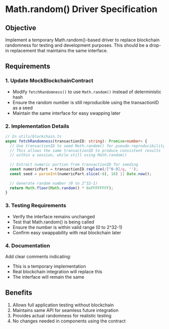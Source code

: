 # Math.random() Driver Specification

## Objective
Implement a temporary Math.random()-based driver to replace blockchain randomness for testing and development purposes. This should be a drop-in replacement that maintains the same interface.

## Requirements

### 1. Update MockBlockchainContract
- Modify `fetchRandomness()` to use `Math.random()` instead of deterministic hash
- Ensure the random number is still reproducible using the transactionID as a seed
- Maintain the same interface for easy swapping later

### 2. Implementation Details
```typescript
// In utils/blockchain.ts
async fetchRandomness(transactionID: string): Promise<number> {
  // Use transactionID to seed Math.random() for pseudo-reproducibility
  // This allows the same transactionID to produce consistent results
  // within a session, while still using Math.random()
  
  // Extract numeric portion from transactionID for seeding
  const numericPart = transactionID.replace(/[^0-9]/g, '');
  const seed = parseInt(numericPart.slice(-8), 16) || Date.now();
  
  // Generate random number (0 to 2^32-1)
  return Math.floor(Math.random() * 0xFFFFFFFF);
}
```

### 3. Testing Requirements
- Verify the interface remains unchanged
- Test that Math.random() is being called
- Ensure the number is within valid range (0 to 2^32-1)
- Confirm easy swappability with real blockchain later

### 4. Documentation
Add clear comments indicating:
- This is a temporary implementation
- Real blockchain integration will replace this
- The interface will remain the same

## Benefits
1. Allows full application testing without blockchain
2. Maintains same API for seamless future integration
3. Provides actual randomness for realistic testing
4. No changes needed in components using the contract